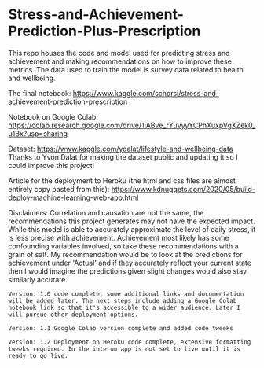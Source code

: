 # Stress-and-Achievement-Prediction-Plus-Prescription
This repo houses the code and model used for predicting stress and achievement and making recommendations on how to improve these metrics. The data used to train the model is survey data related to health and wellbeing.

The final notebook: https://www.kaggle.com/schorsi/stress-and-achievement-prediction-prescription

Notebook on Google Colab: https://colab.research.google.com/drive/1iABve_rYuvyyYCPhXuxpVgXZek0_u1Bx?usp=sharing

Dataset: https://www.kaggle.com/ydalat/lifestyle-and-wellbeing-data
Thanks to Yvon Dalat for making the dataset public and updating it so I could improve this project!

Article for the deployment to Heroku (the html and css files are almost entirely copy pasted from this): https://www.kdnuggets.com/2020/05/build-deploy-machine-learning-web-app.html

Disclaimers: Correlation and causation are not the same, the recommendations this project generates may not have the expected impact. While this model is able to accurately approximate the level of daily stress, it is less precise with achievement. Achievement most likely has some confounding variables involved, so take these recommendations with a grain of salt. My recommendation would be to look at the predictions for achievement under 'Actual' and if they accurately reflect your current state then I would imagine the predictions given slight changes would also stay similarly accurate.

    Version: 1.0 code complete, some additional links and documentation will be added later. The next steps include adding a Google Colab notebook link so that it's accessible to a wider audience. Later I will pursue other deployment options.

    Version: 1.1 Google Colab version complete and added code tweeks

    Version: 1.2 Deployment on Heroku code complete, extensive formatting tweeks required. In the interum app is not set to live until it is ready to go live.
